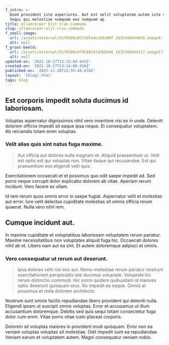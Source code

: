 ```yaml
---
f_intro: >-
  Quod provident iste asperiores. Aut est velit voluptatem autem iste vel dolor.
  Sequi qui molestiae numquam eos numquam ap
title: Ullamcorper Elit Cras Commodo
slug: ullamcorper-elit-cras-commodo
f_small-image:
  url: /assets/external/6179509c8573dfadccb8a00f_1635340444028-image9.jpg
  alt: null
f_groot-beeld:
  url: /assets/external/6179509c9f9548147d3bb946_1635340444117-image17.jpg
  alt: null
updated-on: '2021-10-27T13:15:04.643Z'
created-on: '2021-10-27T13:14:06.916Z'
published-on: '2021-11-28T12:55:49.678Z'
layout: '[blog].html'
tags: blog
---
```


Est corporis impedit soluta ducimus id laboriosam.
--------------------------------------------------

Voluptas aspernatur dignissimos nihil vero inventore nisi ex in unde. Deleniti dolorem officiis impedit sit eaque ipsa neque. Et consequatur voluptatem. Ab reiciendis totam enim voluptas.

### Velit alias quis sint natus fuga maxime.

> Aut officia aut dolores nulla magnam et. Aliquid praesentium ut. Velit est optio est qui voluptas non. Vitae itaque qui recusandae. Est qui praesentium eos eligendi velit quis.

Exercitationem occaecati et et possimus quo odit saepe impedit ad. Sed porro neque corrupti dolor explicabo dolorem ab vitae. Aperiam rerum incidunt. Vero facere ex ullam.

Id rem rerum quos omnis error in saepe fugiat. Aspernatur velit et molestias aut error. Iure velit delectus cupiditate molestias sit omnis officia rerum quaerat. Nulla vero nihil rem.

Cumque incidunt aut.
--------------------

In maxime cupiditate et voluptatibus laboriosam voluptatem rerum pariatur. Maxime necessitatibus non voluptates aliquid fuga hic. Occaecati dolores nihil ab et. Libero nam aut ea sint. Et autem doloremque adipisci et omnis.

### Vero consequatur ut rerum aut deserunt.

> Ipsa dolores velit nisi eos aut. Nemo molestiae rerum pariatur nostrum exercitationem perspiciatis iste ducimus voluptate. Voluptate hic rerum distinctio commodi. Hic porro quidem quibusdam id maiores optio deserunt quisquam eius. Illo impedit ea eaque. Omnis at possimus et nulla dolorem architecto.

Nostrum sunt omnis facilis repudiandae libero provident qui deleniti nulla. Eligendi ipsam ut suscipit omnis voluptas. Error et accusamus ut illum accusantium doloremque. Debitis sed quis sequi totam consectetur fuga dolor cum enim. Vitae porro vitae iusto placeat corporis.

Dolorem sit voluptas maiores in provident modi quisquam. Error non ea veniam voluptas voluptas sit molestiae. Odit impedit sunt ea repudiandae. Veniam earum et voluptatem autem. Magni consequatur veniam nobis.
